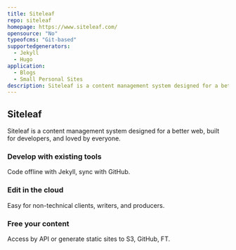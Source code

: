 ```yaml
---
title: Siteleaf
repo: siteleaf
homepage: https://www.siteleaf.com/
opensource: "No"
typeofcms: "Git-based"
supportedgenerators:
  - Jekyll
  - Hugo
application:
  - Blogs
  - Small Personal Sites
description: Siteleaf is a content management system designed for a better web.
---
```

## Siteleaf
Siteleaf is a content management system designed for a better web, built for developers, and loved by everyone.

### Develop with existing tools
Code offline with Jekyll, sync with GitHub.

### Edit in the cloud
Easy for non-technical clients, writers, and producers.

### Free your content
Access by API or generate static sites to S3, GitHub, FT.